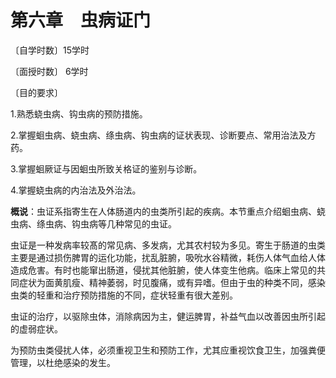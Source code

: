 # 第六章　虫病证门

〔自学时数〕15学时

〔面授时数〕  6学时

〔目的要求〕

1.熟悉蛲虫病、钩虫病的预防措施。

2.掌握蛔虫病、蛲虫病、绦虫病、钩虫病的证状表现、诊断要点、常用治法及方药。

3.掌握蛔厥证与因蛔虫所致关格证的鉴别与诊断。

4.掌握蛲虫病的内治法及外治法。

**概说**：虫证系指寄生在人体肠道内的虫类所引起的疾病。本节重点介绍蛔虫病、蛲虫病、绦虫病、钩虫病等几种常见的虫证。

虫证是一种发病率较髙的常见病、多发病，尤其农村较为多见。寄生于肠道的虫类主要是通过损伤脾胃的运化功能，扰乱脏腑，吸吮水谷精微，耗伤人体气血给人体造成危害。有时也能窜出肠道，侵扰其他脏腑，使人体变生他病。临床上常见的共同症状为面黄肌瘦、精神萎弱，时见腹痛，或有异嗜。但由于虫的种类不同，感染虫类的轻重和治疗预防措施的不同，症状轻重有很大差别。

虫证的治疗，以驱除虫体，消除病因为主，健运脾胃，补益气血以改善因虫所引起的虚弱症状。

为预防虫类侵扰人体，必须重视卫生和预防工作，尤其应重视饮食卫生，加强粪便管理，以杜绝感染的发生。
